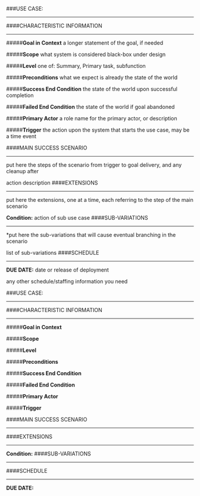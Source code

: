 ###USE CASE: 
***
####CHARACTERISTIC INFORMATION
***
#####__Goal in Context__
a longer statement of the goal, if needed

#####__Scope__
what system is considered black-box under design

#####__Level__
one of: Summary, Primary task, subfunction

#####__Preconditions__
what we expect is already the state of the world

#####__Success End Condition__
the state of the world upon successful completion

#####__Failed End Condition__
the state of the world if goal abandoned

#####__Primary Actor__
a role name for the primary actor, or description

#####__Trigger__
the action upon the system that starts the use case, may be a time event

####MAIN SUCCESS SCENARIO
***
put here the steps of the scenario from trigger to goal delivery, and any cleanup after

action description
####EXTENSIONS
***
put here the extensions, one at a time, each referring to the step of the main scenario

__Condition:__ action of sub use case
####SUB-VARIATIONS
***
*put here the sub-variations that will cause eventual branching in the scenario

list of sub-variations
####SCHEDULE
***
__DUE DATE:__ date or release of deployment

any other schedule/staffing information you need




###USE CASE: 
***
####CHARACTERISTIC INFORMATION
***
#####__Goal in Context__


#####__Scope__


#####__Level__


#####__Preconditions__


#####__Success End Condition__


#####__Failed End Condition__


#####__Primary Actor__


#####__Trigger__


####MAIN SUCCESS SCENARIO
***



####EXTENSIONS
***


__Condition:__ 
####SUB-VARIATIONS
***



####SCHEDULE
***
__DUE DATE:__
